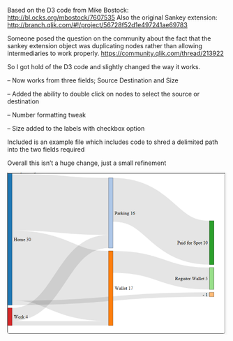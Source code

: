 Based on the D3 code from Mike Bostock: http://bl.ocks.org/mbostock/7607535
Also the original Sankey extension: http://branch.qlik.com/#!/project/56728f52d1e497241ae69783


Someone posed the question on the community about the fact that the sankey extension object was duplicating nodes rather than allowing intermediaries to work properly. https://community.qlik.com/thread/213922

So I got hold of the D3 code and slightly changed the way it works.

– Now works from three fields; Source Destination and Size

– Added the ability to double click on nodes to select the source or destination

– Number formatting tweak

– Size added to the labels with checkbox option

Included is an example file which includes code to shred a delimited path into the two fields required

Overall this isn’t a huge change, just a small refinement


![](/sankey.PNG)
